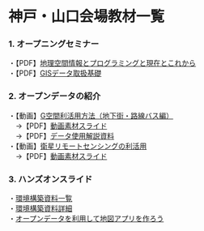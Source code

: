 # 神戸・山口会場教材一覧

### 1. オープニングセミナー  
・【PDF】[地理空間情報とプログラミングと現在とこれから](https://drive.google.com/open?id=1QbfFvp8xAJCxH1h4cxIhWPFJD0QlzDj5)  
・【PDF】[GISデータ取扱基礎](https://drive.google.com/open?id=1w3sxXsbgtKpJO-b4ix2tzUO4EOMPAH0T)

### 2. オープンデータの紹介  
・【動画】[G空間利活用方法（地下街・路線バス編）](https://www.youtube.com/watch?v=buZe7YAlblc&feature=youtu.be)  
　→【PDF】[動画素材スライド](https://drive.google.com/open?id=1iiIkeRVDLKG0-WoQLeP3jMgo7MXdZM7i)  
　→【PDF】[データ使用解説資料](https://drive.google.com/open?id=1htKi4Df2jOqkHo9y1FpzaqVg29V1Rx2f)  
・【動画】[衛星リモートセンシングの利活用](https://www.youtube.com/watch?v=vGymMo3Eu6c&feature=youtu.be)  
　→【PDF】[動画素材スライド](https://drive.google.com/open?id=18NDaayeASYurncHPkclKK44o9zQqj4O0)

### 3. ハンズオンスライド  
・[環境構築資料一覧](https://gist.github.com/Yoosuke/65873bff61ae66bd4ad1d23180a927f3)<br>
・[環境構築資料詳細](https://gitpitch.com/TheWaggle/GEOSPATIAL_Hackers_Program_Hands-on?fbclid=IwAR2s_dPIvPbk1T2xIM5q6D5Z6Pt8BDtwoiiK8_aTG2ILZe-59cRDbQeg_gk#/)<br>
・[オープンデータを利用して地図アプリを作ろう](https://gitpitch.com/TheWaggle/GeoHack-HndsOn)
